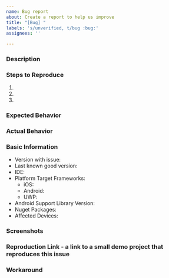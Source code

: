 ```yaml
---
name: Bug report
about: Create a report to help us improve
title: "[Bug] "
labels: 's/unverified, t/bug :bug:'
assignees: ''

---
```


<!-- Bug report best practices: https://github.com/xamarin/Xamarin.Forms/wiki/Submitting-Issues -->

### Description

### Steps to Reproduce

1. 
2. 
3. 

### Expected Behavior

### Actual Behavior

### Basic Information

- Version with issue:
- Last known good version:
- IDE:
- Platform Target Frameworks: <!-- All that apply -->
  - iOS:  <!-- The version of the iOS SDK you are compiling against, e.g. 11.1 -->
  - Android: <!-- The version of the Android SDK you are compiling against, e.g. 7.1 --> 
  - UWP:  <!-- The version of the UWP SDK you are compiling against, e.g. 16299 --> 
- Android Support Library Version: <!-- if applicable -->
- Nuget Packages:
- Affected Devices:

### Screenshots

<!-- If the issue is a visual issue, please include screenshots showing the problem if possible -->

### Reproduction Link - a link to a small demo project that reproduces this issue

<!-- !!!IMPORTANT!!!  EXPECT ANY ISSUE FILED WITHOUT A REPRODUCTION LINK TO BE IMMEDIATELY CLOSED!  For most issues, there are just too many possible causes to be able to reproduce the issue out of context.  
This is a volunteer effort with (to date) zero funding.  Time with my family takes priority over spending hours trying to guess what permutation of settings causes the issue you are seeing.  -->

### Workaround

<!-- Did you find any workaround for this issue? This can unblock other people while waiting for this issue to be resolved -->
